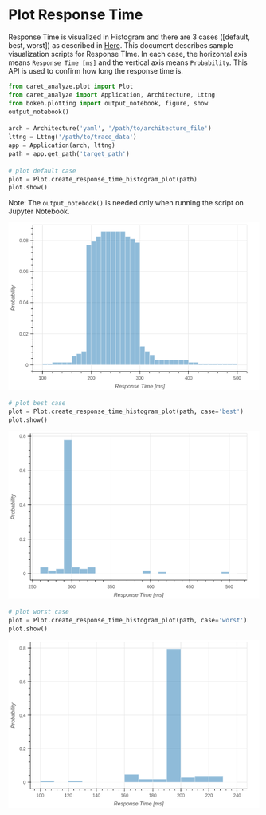 # Plot Response Time

Response Time is visualized in Histogram and there are 3 cases ([default, best, worst]) as described in [Here](../../faq/index.md#how-response-time-is-calculated).
This document describes sample visualization scripts for Response TIme.
In each case, the horizontal axis means `Response Time [ms]` and the vertical axis means `Probability`.
This API is used to confirm how long the response time is.

```python
from caret_analyze.plot import Plot
from caret_analyze import Application, Architecture, Lttng
from bokeh.plotting import output_notebook, figure, show
output_notebook()

arch = Architecture('yaml', '/path/to/architecture_file')
lttng = Lttng('/path/to/trace_data')
app = Application(arch, lttng)
path = app.get_path('target_path')

# plot default case
plot = Plot.create_response_time_histogram_plot(path)
plot.show()
```

Note: The `output_notebook()` is needed only when running the script on Jupyter Notebook.

![response_time_default_histogram](../../imgs/response_time_default_histogram.png)

```python
# plot best case
plot = Plot.create_response_time_histogram_plot(path, case='best')
plot.show()
```

![response_time_best_histogram](../../imgs/response_time_best_histogram.png)

```python
# plot worst case
plot = Plot.create_response_time_histogram_plot(path, case='worst')
plot.show()
```

![response_time_worst_histogram](../../imgs/response_time_worst_histogram.png)
